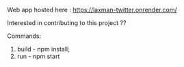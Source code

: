 Web app hosted here : https://laxman-twitter.onrender.com/ 

Interested in contributing to this project ?? 

Commands: 
1. build - npm install; 
2. run - npm start